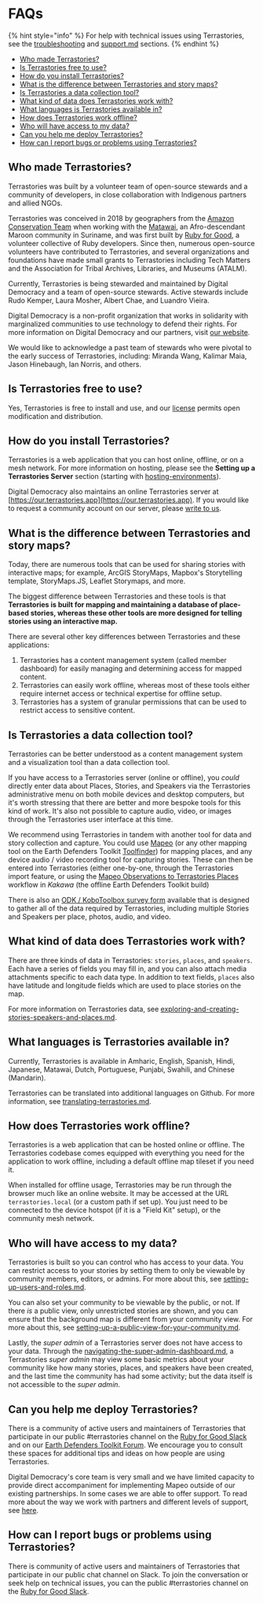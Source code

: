 # FAQs

{% hint style="info" %}
For help with technical issues using Terrastories, see the [troubleshooting](../miscellaneous/troubleshooting/ "mention") and [support.md](../miscellaneous/support.md "mention") sections.
{% endhint %}

* [Who made Terrastories? ](faqs.md#who-made-terrastories)
* [Is Terrastories free to use? ](faqs.md#is-terrastories-free-to-use)
* [How do you install Terrastories? ](faqs.md#how-do-you-install-terrastories)
* [What is the difference between Terrastories and story maps? ](faqs.md#what-is-the-difference-between-terrastories-and-story-maps)
* [Is Terrastories a data collection tool? ](faqs.md#is-terrastories-a-data-collection-tool)
* [What kind of data does Terrastories work with? ](faqs.md#is-terrastories-a-data-collection-tool)
* [What languages is Terrastories available in? ](faqs.md#what-languages-is-terrastories-available-in)
* [How does Terrastories work offline? ](faqs.md#how-does-terrastories-work-offline)
* [Who will have access to my data? ](faqs.md#who-will-have-access-to-my-data)
* [Can you help me deploy Terrastories? ](faqs.md#can-you-help-me-deploy-terrastories)
* [How can I report bugs or problems using Terrastories?](faqs.md#how-can-i-report-bugs-or-problems-using-terrastories)

## Who made Terrastories?

Terrastories was built by a volunteer team of open-source stewards and a community of developers, in close collaboration with Indigenous partners and allied NGOs.

Terrastories was conceived in 2018 by geographers from the [Amazon Conservation Team](https://amazonteam.org) when working with the [Matawai](https://amazonteam.org/maps/lands-of-freedom), an Afro-descendant Maroon community in Suriname, and was first built by [Ruby for Good](https://rubyforgood.org), a volunteer collective of Ruby developers. Since then, numerous open-source volunteers have contributed to Terrastories, and several organizations and foundations have made small grants to Terrastories including Tech Matters and the Association for Tribal Archives, Libraries, and Museums (ATALM).

Currently, Terrastories is being stewarded and maintained by Digital Democracy and a team of open-source stewards. Active stewards include Rudo Kemper, Laura Mosher, Albert Chae, and Luandro Vieira.

Digital Democracy is a non-profit organization that works in solidarity with marginalized communities to use technology to defend their rights. For more information on Digital Democracy and our partners, visit [our website](https://www.digital-democracy.org).

We would like to acknowledge a past team of stewards who were pivotal to the early success of Terrastories, including: Miranda Wang, Kalimar Maia, Jason Hinebaugh, Ian Norris, and others.

## Is Terrastories free to use?

Yes, Terrastories is free to install and use, and our [license](https://github.com/Terrastories/terrastories/blob/master/LICENSE) permits open modification and distribution.

## How do you install Terrastories?

Terrastories is a web application that you can host online, offline, or on a mesh network. For more information on hosting, please see the **Setting up a Terrastories Server** section (starting with [hosting-environments](../setting-up-a-terrastories-server/hosting-environments/ "mention")).

Digital Democracy also maintains an online Terrastories server at [https://our.terrastories.app](https://our.terrastories.app). If you would like to request a community account on our server, please [write to us](mailto:info@digital-democracy.org).

## What is the difference between Terrastories and story maps?

Today, there are numerous tools that can be used for sharing stories with interactive maps; for example, ArcGIS StoryMaps, Mapbox's Storytelling template, StoryMaps.JS, Leaflet Storymaps, and more.

The biggest difference between Terrastories and these tools is that **Terrastories is built for mapping and maintaining a database of place-based stories, whereas these other tools are more designed for telling stories using an interactive map.**

There are several other key differences between Terrastories and these applications:

1. Terrastories has a content management system (called member dashboard) for easily managing and determining access for mapped content.
2. Terrastories can easily work offline, whereas most of these tools either require internet access or technical expertise for offline setup.
3. Terrastories has a system of granular permissions that can be used to restrict access to sensitive content.

## Is Terrastories a data collection tool?

Terrastories can be better understood as a content management system and a visualization tool than a data collection tool.&#x20;

If you have access to a Terrastories server (online or offline), you _could_ directly enter data about Places, Stories, and Speakers via the Terrastories administrative menu on both mobile devices and desktop computers, but it's worth stressing that there are better and more bespoke tools for this kind of work. It's also not possible to capture audio, video, or images through the Terrastories user interface at this time.&#x20;

We recommend using Terrastories in tandem with another tool for data and story collection and capture. You could use [Mapeo](https://mapeo.app) (or any other mapping tool on the Earth Defenders Toolkit [Toolfinder](https://earthdefenderstoolkit.com/toolfinder)) for mapping places, and any device audio / video recording tool for capturing stories. These can then be entered into Terrastories (either one-by-one, through the Terrastories import feature, or using the [Mapeo Observations to Terrastories Places](https://docs.earthdefenderstoolkit.com/device-usage/bundled-applications/mapeo-data-hub/mapeo-observations-as-terrastories-places) workflow in _Kakawa_ (the offline Earth Defenders Toolkit build)

There is also an [ODK / KoboToolbox survey form](https://terrastories.app/now-available-an-odk-kobotoolbox-form-to-collect-places-and-stories-for-terrastories-in-the-field/) available that is designed to gather all of the data required by Terrastories, including multiple Stories and Speakers per place, photos, audio, and video.

## What kind of data does Terrastories work with?

There are three kinds of data in Terrastories: `stories`, `places`, and `speakers`. Each have a series of fields you may fill in, and you can also attach media attachments specific to each data type. In addition to text fields, `places` also have latitude and longitude fields which are used to place stories on the map.

For more information on Terrastories data, see [exploring-and-creating-stories-speakers-and-places.md](../using-terrastories/using-the-terrastories-member-dashboard/exploring-and-creating-stories-speakers-and-places.md "mention").

## What languages is Terrastories available in?

Currently, Terrastories is available in Amharic, English, Spanish, Hindi, Japanese, Matawai, Dutch, Portuguese, Punjabi, Swahili, and Chinese (Mandarin).

Terrastories can be translated into additional languages on Github. For more information, see [translating-terrastories.md](../miscellaneous/translating-terrastories.md "mention").

## How does Terrastories work offline?

Terrastories is a web application that can be hosted online or offline. The Terrastories codebase comes equipped with everything you need for the application to work offline, including a default offline map tileset if you need it.

When installed for offline usage, Terrastories may be run through the browser much like an online website. It may be accessed at the URL `terrastories.local` (or a custom path if set up). You just need to be connected to the device hotspot (if it is a "Field Kit" setup), or the community mesh network.

## Who will have access to my data?

Terrastories is built so you can control who has access to your data. You can restrict access to your stories by setting them to only be viewable by community members, editors, or admins. For more about this, see [setting-up-users-and-roles.md](../using-terrastories/using-the-terrastories-member-dashboard/setting-up-users-and-roles.md "mention").

You can also set your community to be viewable by the public, or not. If there _is_ a public view, only unrestricted stories are shown, and you can ensure that the background map is different from your community view. For more about this, see [setting-up-a-public-view-for-your-community.md](../using-terrastories/using-the-terrastories-member-dashboard/setting-up-a-public-view-for-your-community.md "mention").

Lastly, the _super admin_ of a Terrastories server does not have access to your data. Through the [navigating-the-super-admin-dashboard.md](../setting-up-a-terrastories-server/navigating-the-super-admin-dashboard.md "mention"), a Terrastories _super admin_ may view some basic metrics about your community like how many stories, places, and speakers have been created, and the last time the community has had some activity; but the data itself is not accessible to the _super admin_.

## Can you help me deploy Terrastories?

There is a community of active users and maintainers of Terrastories that participate in our public #terrastories channel on the [Ruby for Good Slack](https://rubyforgood.slack.com/join/shared\_invite/zt-1kfeimohe-KL\~\~\~6Lkof7G94\_7Ojd\_Hw#/shared-invite/email) and on our [Earth Defenders Toolkit Forum](https://forum.earthdefenderstoolkit.com/). We encourage you to consult these spaces for additional tips and ideas on how people are using Terrastories.

Digital Democracy's core team is very small and we have limited capacity to provide direct accompaniment for implementing Mapeo outside of our existing partnerships. In some cases we are able to offer support. To read more about the way we work with partners and different levels of support, see [here](https://drive.google.com/file/d/1c9C1-6v1EHKnfrYDsBn3VNu5qS\_pUNMC/view?usp=sharing).

## How can I report bugs or problems using Terrastories?

There is community of active users and maintainers of Terrastories that participate in our public chat channel on Slack. To join the conversation or seek help on technical issues, you can the public #terrastories channel on the [Ruby for Good Slack](https://rubyforgood.slack.com/join/shared\_invite/zt-1kfeimohe-KL\~\~\~6Lkof7G94\_7Ojd\_Hw#/shared-invite/email).
